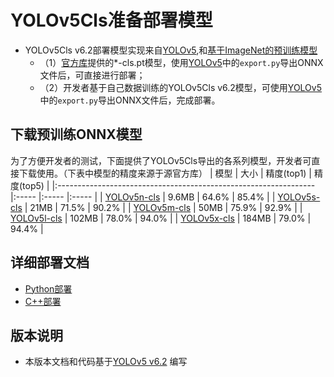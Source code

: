 # YOLOv5Cls准备部署模型

- YOLOv5Cls v6.2部署模型实现来自[YOLOv5](https://github.com/ultralytics/yolov5/tree/v6.2),和[基于ImageNet的预训练模型](https://github.com/ultralytics/yolov5/releases/tag/v6.2)
  - （1）[官方库](https://github.com/ultralytics/yolov5/releases/tag/v6.2)提供的*-cls.pt模型，使用[YOLOv5](https://github.com/ultralytics/yolov5)中的`export.py`导出ONNX文件后，可直接进行部署；
  - （2）开发者基于自己数据训练的YOLOv5Cls v6.2模型，可使用[YOLOv5](https://github.com/ultralytics/yolov5)中的`export.py`导出ONNX文件后，完成部署。


## 下载预训练ONNX模型

为了方便开发者的测试，下面提供了YOLOv5Cls导出的各系列模型，开发者可直接下载使用。（下表中模型的精度来源于源官方库）
| 模型                                                               | 大小    | 精度(top1)  | 精度(top5)    |
|:---------------------------------------------------------------- |:----- |:----- |:----- |
| [YOLOv5n-cls](https://bj.bcebos.com/paddlehub/fastdeploy/yolov5n-cls.onnx) | 9.6MB | 64.6% | 85.4% |
| [YOLOv5s-cls](https://bj.bcebos.com/paddlehub/fastdeploy/yolov5s-cls.onnx) | 21MB | 71.5% | 90.2% |
| [YOLOv5m-cls](https://bj.bcebos.com/paddlehub/fastdeploy/yolov5m-cls.onnx) | 50MB | 75.9% | 92.9% |
| [YOLOv5l-cls](https://bj.bcebos.com/paddlehub/fastdeploy/yolov5l-cls.onnx) | 102MB | 78.0% | 94.0% |
| [YOLOv5x-cls](https://bj.bcebos.com/paddlehub/fastdeploy/yolov5x-cls.onnx) | 184MB | 79.0% | 94.4% |




## 详细部署文档

- [Python部署](python)
- [C++部署](cpp)

## 版本说明

- 本版本文档和代码基于[YOLOv5 v6.2](https://github.com/ultralytics/yolov5/tree/v6.2) 编写
